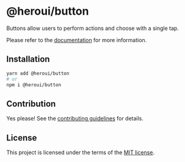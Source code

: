 # @heroui/button

Buttons allow users to perform actions and choose with a single tap.

Please refer to the [documentation](https://heroui.com/docs/components/button) for more information.

## Installation

```sh
yarn add @heroui/button
# or
npm i @heroui/button
```

## Contribution

Yes please! See the
[contributing guidelines](https://github.com/frontio-ai/heroui/blob/master/CONTRIBUTING.md)
for details.

## License

This project is licensed under the terms of the
[MIT license](https://github.com/frontio-ai/heroui/blob/master/LICENSE).
